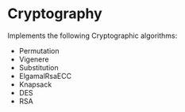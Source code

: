 # Cryptography


Implements the following Cryptographic algorithms:
 - Permutation
 - Vigenere
 - Substitution
 - ElgamalRsaECC
 - Knapsack
 - DES
 - RSA
